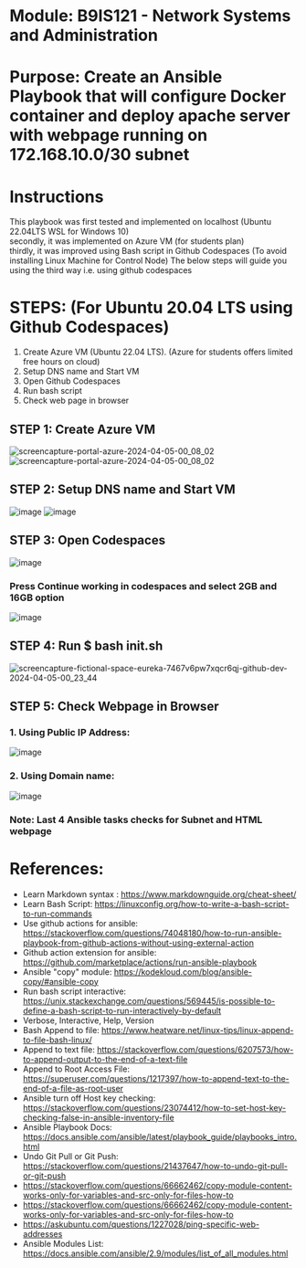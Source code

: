 # Module: B9IS121 - Network Systems and Administration
# Purpose: Create an Ansible Playbook that will configure Docker container and deploy apache server with webpage running on 172.168.10.0/30 subnet

# Instructions
This playbook was first tested and implemented on localhost (Ubuntu 22.04LTS WSL for Windows 10)  
secondly, it was implemented on Azure VM (for students plan)  
thirdly, it was improved using Bash script in Github Codespaces (To avoid installing Linux Machine for Control Node) 
The below steps will guide you using the third way i.e. using github codespaces

# STEPS: (For Ubuntu 20.04 LTS using Github Codespaces)
1. Create Azure VM (Ubuntu 22.04 LTS). (Azure for students offers limited free hours on cloud)
2. Setup DNS name and Start VM
3. Open Github Codespaces
4. Run bash script
5. Check web page in browser

## STEP 1: Create Azure VM
![screencapture-portal-azure-2024-04-05-00_08_02](https://github.com/ImHimanshuAnand/B9IS121_2324_TMD2/assets/93127466/3459eeb2-b663-433a-8804-c8d15e2b7c5a)
![screencapture-portal-azure-2024-04-05-00_08_02](https://github.com/ImHimanshuAnand/B9IS121_2324_TMD2/assets/93127466/d2797197-de9a-4f3a-908c-9bae308f7f1a)

## STEP 2: Setup DNS name and Start VM
![image](https://github.com/ImHimanshuAnand/B9IS121_2324_TMD2/assets/93127466/be0e49ff-2804-499d-9ca8-f6ed3f57fb5e)
![image](https://github.com/ImHimanshuAnand/B9IS121_2324_TMD2/assets/93127466/8722dd83-697e-4730-a1a4-11e3ee83b50d)

## STEP 3: Open Codespaces
![image](https://github.com/ImHimanshuAnand/B9IS121_2324_TMD2/assets/93127466/c7a9a50f-ec9e-4302-9dde-7c4039f1fde9)
### Press Continue working in codespaces and select 2GB and 16GB option
![image](https://github.com/ImHimanshuAnand/B9IS121_2324_TMD2/assets/93127466/8dd5252f-4d35-42c9-b728-140a88ae6436)

## STEP 4: Run $ bash init.sh
![screencapture-fictional-space-eureka-7467v6pw7xqcr6qj-github-dev-2024-04-05-00_23_44](https://github.com/ImHimanshuAnand/B9IS121_2324_TMD2/assets/93127466/e0e19a9c-8a41-4e83-b939-9dbf051774c2)

## STEP 5: Check Webpage in Browser
### 1. Using Public IP Address:
![image](https://github.com/ImHimanshuAnand/B9IS121_2324_TMD2/assets/93127466/f3b68fc2-7074-477a-be48-a39d747aa9a4)
### 2. Using Domain name:
![image](https://github.com/ImHimanshuAnand/B9IS121_2324_TMD2/assets/93127466/f3f226c0-abc5-4544-b718-534671f85b90)
### Note: Last 4 Ansible tasks checks for Subnet and HTML webpage

# References:
- Learn Markdown syntax : https://www.markdownguide.org/cheat-sheet/
- Learn Bash Script: https://linuxconfig.org/how-to-write-a-bash-script-to-run-commands 
- Use github actions for ansible: https://stackoverflow.com/questions/74048180/how-to-run-ansible-playbook-from-github-actions-without-using-external-action
- Github action extension for ansible: https://github.com/marketplace/actions/run-ansible-playbook
- Ansible "copy" module: https://kodekloud.com/blog/ansible-copy/#ansible-copy
- Run bash script interactive: https://unix.stackexchange.com/questions/569445/is-possible-to-define-a-bash-script-to-run-interactively-by-default
- Verbose, Interactive, Help, Version
- Bash Append to file: https://www.heatware.net/linux-tips/linux-append-to-file-bash-linux/
- Append to text file: https://stackoverflow.com/questions/6207573/how-to-append-output-to-the-end-of-a-text-file
- Append to Root Access File: https://superuser.com/questions/1217397/how-to-append-text-to-the-end-of-a-file-as-root-user
- Ansible turn off Host key checking: https://stackoverflow.com/questions/23074412/how-to-set-host-key-checking-false-in-ansible-inventory-file
- Ansible Playbook Docs: https://docs.ansible.com/ansible/latest/playbook_guide/playbooks_intro.html
- Undo Git Pull or Git Push: https://stackoverflow.com/questions/21437647/how-to-undo-git-pull-or-git-push
- https://stackoverflow.com/questions/66662462/copy-module-content-works-only-for-variables-and-src-only-for-files-how-to
- https://stackoverflow.com/questions/66662462/copy-module-content-works-only-for-variables-and-src-only-for-files-how-to
- https://askubuntu.com/questions/1227028/ping-specific-web-addresses
- Ansible Modules List: https://docs.ansible.com/ansible/2.9/modules/list_of_all_modules.html